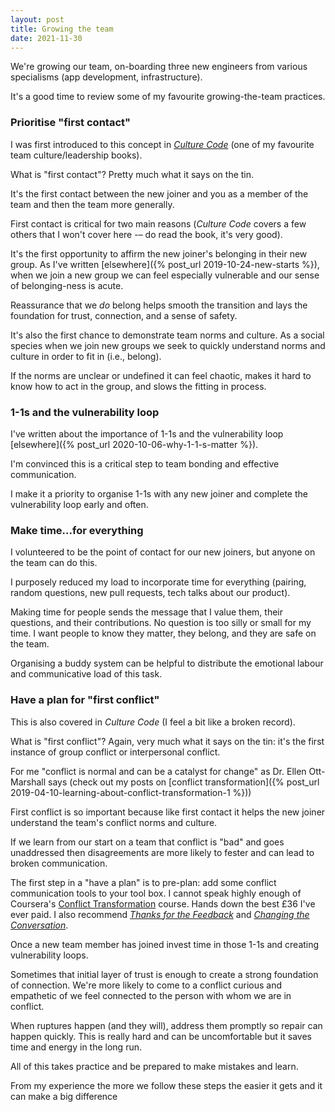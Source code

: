 ```yaml
---
layout: post
title: Growing the team
date: 2021-11-30
---
```


We're growing our team, on-boarding three new engineers from various specialisms (app development, infrastructure).

It's a good time to review some of my favourite growing-the-team practices.

### Prioritise "first contact"

I was first introduced to this concept in [_Culture Code_](https://www.goodreads.com/book/show/33517721-the-culture-code) (one of my favourite team culture/leadership books).

What is "first contact"? Pretty much what it says on the tin. 

It's the first contact between the new joiner and you as a member of the team and then the team more generally. 

First contact is critical for two main reasons (_Culture Code_ covers a few others that I won't cover here -– do read the book, it's very good).

It's the first opportunity to affirm the new joiner's belonging in their new group. As I've written [elsewhere]({% post_url 2019-10-24-new-starts %}), when we join a new group we can feel especially vulnerable and our sense of belonging-ness is acute. 

Reassurance that we _do_ belong helps smooth the transition and lays the foundation for trust, connection, and a sense of safety.

It's also the first chance to demonstrate team norms and culture. As a social species when we join new groups we seek to quickly understand norms and culture in order to fit in (i.e., belong). 

If the norms are unclear or undefined it can feel chaotic, makes it hard to know how to act in the group, and slows the fitting in process.

### 1-1s and the vulnerability loop

I've written about the importance of 1-1s and the vulnerability loop [elsewhere]({% post_url 2020-10-06-why-1-1-s-matter %}).

I'm convinced this is a critical step to team bonding and effective communication.

I make it a priority to organise 1-1s with any new joiner and complete the vulnerability loop early and often.

### Make time...for everything

I volunteered to be the point of contact for our new joiners, but anyone on the team can do this.

I purposely reduced my load to incorporate time for everything (pairing, random questions, new pull requests, tech talks about our product).

Making time for people sends the message that I value them, their questions, and their contributions. No question is too silly or small for my time. I want people to know they matter, they belong, and they are safe on the team.

Organising a buddy system can be helpful to distribute the emotional labour and communicative load of this task.

### Have a plan for "first conflict"

This is also covered in _Culture Code_ (I feel a bit like a broken record).

What is "first conflict"? Again, very much what it says on the tin: it's the first instance of group conflict or interpersonal conflict.

For me "conflict is normal and can be a catalyst for change" as Dr. Ellen Ott-Marshall says (check out my posts on [conflict transformation]({% post_url 2019-04-10-learning-about-conflict-transformation-1 %}))

First conflict is so important because like first contact it helps the new joiner understand the team's conflict norms and culture. 

If we learn from our start on a team that conflict is "bad" and goes unaddressed then disagreements are more likely to fester and can lead to broken communication.

The first step in a "have a plan" is to pre-plan: add some conflict communication tools to your tool box. I cannot speak highly enough of Coursera's [Conflict Transformation](https://www.coursera.org/learn/conflict-transformation) course. Hands down the best £36 I've ever paid. I also recommend [_Thanks for the Feedback_](https://www.penguinrandomhouse.com/books/313485/thanks-for-the-feedback-by-douglas-stone-and-sheila-heen/) and [_Changing the Conversation_](https://www.penguinrandomhouse.com/books/317317/changing-the-conversation-by-dana-caspersen/).

Once a new team member has joined invest time in those 1-1s and creating vulnerability loops. 

Sometimes that initial layer of trust is enough to create a strong foundation of connection. We're more likely to come to a conflict curious and empathetic of we feel connected to the person with whom we are in conflict. 

When ruptures happen (and they will), address them promptly so repair can happen quickly. This is really hard and can be uncomfortable but it saves time and energy in the long run. 

All of this takes practice and be prepared to make mistakes and learn. 

From my experience the more we follow these steps the easier it gets and it can make a big difference